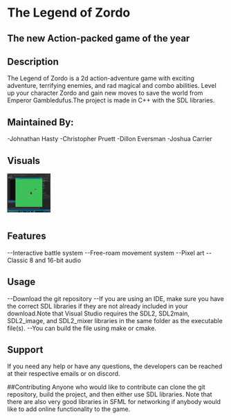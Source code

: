 # The Legend of Zordo
## The new Action-packed game of the year

## Description
The Legend of Zordo is a 2d action-adventure game with exciting adventure, terrifying enemies, and rad magical and combo abilities. Level up your character Zordo and gain new moves to save the world from Emperor Gambledufus.The project is made in C++ with the SDL libraries.
## Maintained By:
-Johnathan Hasty
-Christopher Pruett
-Dillon Eversman
-Joshua Carrier
## Visuals
<img src="https://github.com/IUS-CS/project-binary-bachelors/blob/main/doc/images/Zordo.png?raw=true" alt="Zordo" style="height: 100px; width:100px;" />

## Features
--Interactive battle system
--Free-roam movement system
--Pixel art
--Classic 8 and 16-bit audio

## Usage
--Download the git repository
--If you are using an IDE, make sure you have the correct SDL libraries if they are not already included in your download.Note that Visual Studio requires the SDL2, SDL2main, SDL2_image, and SDL2_mixer libraries in the same folder as the executable file(s).
--You can build the file using make or cmake.

## Support
If you need any help or have any questions, the developers can be reached at their respective emails or on discord.

##Contributing
Anyone who would like to contribute can clone the git repository, build the project, and then either use SDL libraries. Note that there are also very good libraries in SFML for networking if anybody would like to add online functionality to the game.